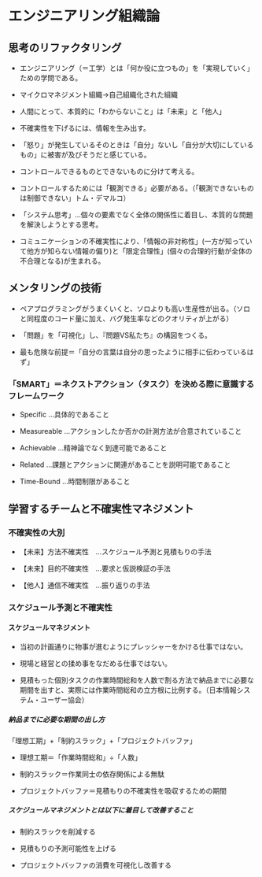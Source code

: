 
# エンジニアリング組織論

## 思考のリファクタリング

- エンジニアリング（＝工学）とは「何か役に立つもの」を「実現していく」ための学問である。

- マイクロマネジメント組織→自己組織化された組織

- 人間にとって、本質的に「わからないこと」は「未来」と「他人」

- 不確実性を下げるには、情報を生み出す。

- 「怒り」が発生しているそのときは「自分」ないし「自分が大切にしているもの」に被害が及びそうだと感じている。

- コントロールできるものとできないものに分けて考える。

- コントロールするためには「観測できる」必要がある。（「観測できないものは制御できない」トム・デマルコ）

- 「システム思考」…個々の要素でなく全体の関係性に着目し、本質的な問題を解決しようとする思考。

- コミュニケーションの不確実性により、「情報の非対称性」(一方が知っていて他方が知らない情報の偏り)と「限定合理性」(個々の合理的行動が全体の不合理となる)が生まれる。

## メンタリングの技術

- ペアプログラミングがうまくいくと、ソロよりも高い生産性が出る。（ソロと同程度のコード量に加え、バグ発生率などのクオリティが上がる）

- 「問題」を「可視化」し、『問題VS私たち』の構図をつくる。

- 最も危険な前提＝「自分の言葉は自分の思ったように相手に伝わっているはず」

### 「SMART」＝ネクストアクション（タスク）を決める際に意識するフレームワーク

- Specific …具体的であること

- Measureable …アクションしたか否かの計測方法が合意されていること

- Achievable …精神論でなく到達可能であること

- Related …課題とアクションに関連があることを説明可能であること

- Time-Bound …時間制限があること

## 学習するチームと不確実性マネジメント

### 不確実性の大別

- 【未来】方法不確実性　…スケジュール予測と見積もりの手法

- 【未来】目的不確実性　…要求と仮説検証の手法

- 【他人】通信不確実性　…振り返りの手法

### スケジュール予測と不確実性

#### スケジュールマネジメント

- 当初の計画通りに物事が進むようにプレッシャーをかける仕事ではない。

- 現場と経営との揉め事をなだめる仕事ではない。

- 見積もった個別タスクの作業時間総和を人数で割る方法で納品までに必要な期間を出すと、実際には作業時間総和の立方根に比例する。（日本情報システム・ユーザー協会）

##### 納品までに必要な期間の出し方

「理想工期」+「制約スラック」+「プロジェクトバッファ」

- 理想工期＝「作業時間総和」÷「人数」

- 制約スラック＝作業同士の依存関係による無駄

- プロジェクトバッファ＝見積もりの不確実性を吸収するための期間

##### スケジュールマネジメントとは以下に着目して改善すること

- 制約スラックを削減する

- 見積もりの予測可能性を上げる

- プロジェクトバッファの消費を可視化し改善する





